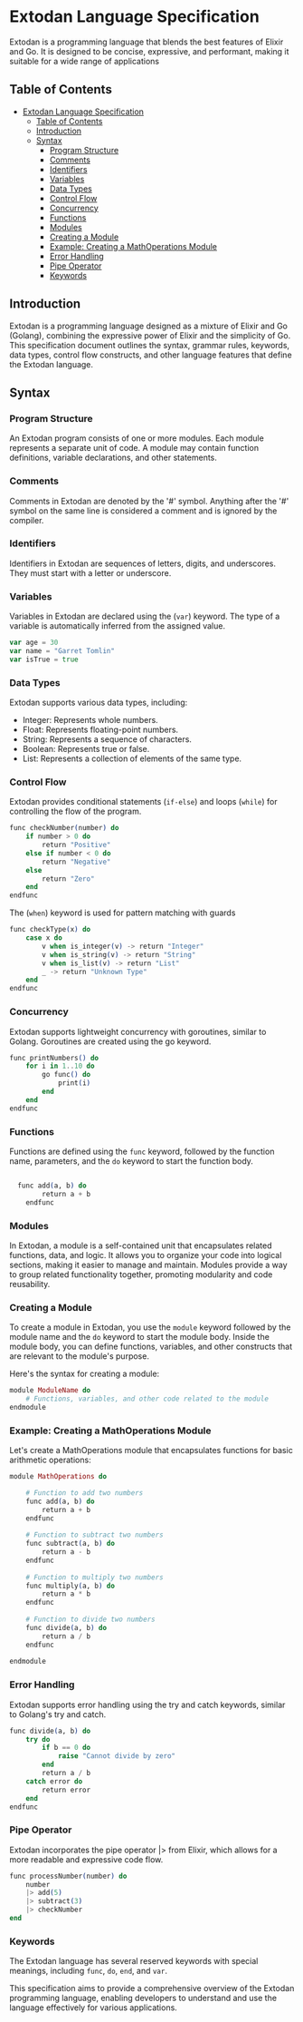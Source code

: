 # Extodan Language Specification

Extodan is a programming language that blends the best features of Elixir and Go. It is designed to be concise, expressive, and performant, making it suitable for a wide range of applications

## Table of Contents

- [Extodan Language Specification](#extodan-language-specification)
  - [Table of Contents](#table-of-contents)
  - [Introduction](#introduction)
  - [Syntax](#syntax)
    - [Program Structure](#program-structure)
    - [Comments](#comments)
    - [Identifiers](#identifiers)
    - [Variables](#variables)
    - [Data Types](#data-types)
    - [Control Flow](#control-flow)
    - [Concurrency](#concurrency)
    - [Functions](#functions)
    - [Modules](#modules)
    - [Creating a Module](#creating-a-module)
    - [Example: Creating a MathOperations Module](#example-creating-a-mathoperations-module)
    - [Error Handling](#error-handling)
    - [Pipe Operator](#pipe-operator)
    - [Keywords](#keywords)

## Introduction

Extodan is a programming language designed as a mixture of Elixir and Go (Golang), combining the expressive power of Elixir and the simplicity of Go. This specification document outlines the syntax, grammar rules, keywords, data types, control flow constructs, and other language features that define the Extodan language.

## Syntax

### Program Structure

An Extodan program consists of one or more modules. Each module represents a separate unit of code. A module may contain function definitions, variable declarations, and other statements.

### Comments

Comments in Extodan are denoted by the '#' symbol. Anything after the '#' symbol on the same line is considered a comment and is ignored by the compiler.

### Identifiers

Identifiers in Extodan are sequences of letters, digits, and underscores. They must start with a letter or underscore.

### Variables

Variables in Extodan are declared using the (`var`) keyword. The type of a variable is automatically inferred from the assigned value.

```go
var age = 30
var name = "Garret Tomlin"
var isTrue = true
```

### Data Types

Extodan supports various data types, including:

- Integer: Represents whole numbers.
- Float: Represents floating-point numbers.
- String: Represents a sequence of characters.
- Boolean: Represents true or false.
- List: Represents a collection of elements of the same type.

### Control Flow

Extodan provides conditional statements (`if-else`) and loops (`while`) for controlling the flow of the program.

```elixir
func checkNumber(number) do
    if number > 0 do
        return "Positive"
    else if number < 0 do
        return "Negative"
    else
        return "Zero"
    end
endfunc
```


 The (`when`) keyword is used for pattern matching with guards

```elixir
func checkType(x) do
    case x do
        v when is_integer(v) -> return "Integer"
        v when is_string(v) -> return "String"
        v when is_list(v) -> return "List"
        _ -> return "Unknown Type"
    end
endfunc
```
### Concurrency
Extodan supports lightweight concurrency with goroutines, similar to Golang. Goroutines are created using the go keyword.

```elixir
func printNumbers() do
    for i in 1..10 do
        go func() do
            print(i)
        end
    end
endfunc
```

### Functions

Functions are defined using the `func` keyword, followed by the function name, parameters, and the `do` keyword to start the function body.
```elixir

  func add(a, b) do
        return a + b
    endfunc
```

### Modules

In Extodan, a module is a self-contained unit that encapsulates related functions, data, and logic. It allows you to organize your code into logical sections, making it easier to manage and maintain. Modules provide a way to group related functionality together, promoting modularity and code reusability.

### Creating a Module

To create a module in Extodan, you use the `module` keyword followed by the module name and the `do` keyword to start the module body. Inside the module body, you can define functions, variables, and other constructs that are relevant to the module's purpose.

Here's the syntax for creating a module:

```elixir
module ModuleName do
    # Functions, variables, and other code related to the module
endmodule
```

### Example: Creating a MathOperations Module
Let's create a MathOperations module that encapsulates functions for basic arithmetic operations:

```elixir
module MathOperations do

    # Function to add two numbers
    func add(a, b) do
        return a + b
    endfunc
    
    # Function to subtract two numbers
    func subtract(a, b) do
        return a - b
    endfunc
    
    # Function to multiply two numbers
    func multiply(a, b) do
        return a * b
    endfunc
    
    # Function to divide two numbers
    func divide(a, b) do
        return a / b
    endfunc
    
endmodule
```


### Error Handling
Extodan supports error handling using the try and catch keywords, similar to Golang's try and catch.

```elixir
func divide(a, b) do
    try do
        if b == 0 do
            raise "Cannot divide by zero"
        end
        return a / b
    catch error do
        return error
    end
endfunc
```

### Pipe Operator
Extodan incorporates the pipe operator |> from Elixir, which allows for a more readable and expressive code flow.

```elixir
func processNumber(number) do
    number
    |> add(5)
    |> subtract(3)
    |> checkNumber
end
```



### Keywords

The Extodan language has several reserved keywords with special meanings, including `func`, `do`, `end`, and `var`.


This specification aims to provide a comprehensive overview of the Extodan programming language, enabling developers to understand and use the language effectively for various applications.
